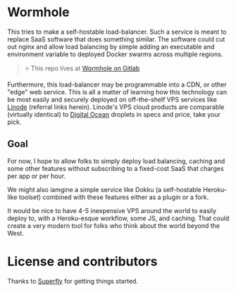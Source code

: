 # Wormhole

This tries to make a self-hostable load-balancer. Such a service is meant to replace SaaS software that does something similar. The software could cut out nginx and allow load balancing by simple adding an executable and environment variable to deployed Docker swarms across multiple regions.

> ⭐️ This repo lives at [Wormhole on Gitlab](https://gitlab.com/NoahGray/wormhole)

Furthermore, this load-balancer may be programmable into a CDN, or other "edge" web service. This is all a matter of learning how this technology can be most easily and securely deployed on off-the-shelf VPS services like [Linode](https://www.linode.com/?r=648a8ae1ae75b0fe6d5753224c20e453a47badaf) (referral links herein). Linode's VPS cloud products are comparable (virtually identical) to [Digital Ocean](https://m.do.co/c/fa21c7c32e3f) droplets in specs and price, take your pick.

## Goal

For now, I hope to allow folks to simply deploy load balancing, caching and some other features without subscribing to a fixed-cost SaaS that charges per app or per hour.

We might also iamgine a simple service like Dokku (a self-hostable Heroku-like toolset) combined with these features either as a plugin or a fork.

It would be nice to have 4-5 inexpensive VPS around the world to easily deploy to, with a Heroku-esque workflow, some JS, and caching. That could create a very modern tool for folks who think about the world beyond the West.

# License and contributors

Thanks to [Superfly](https://github.com/superfly) for getting things started.
